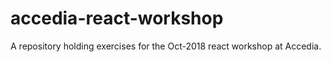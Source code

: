 # accedia-react-workshop
A repository holding exercises for the Oct-2018 react workshop at Accedia.
